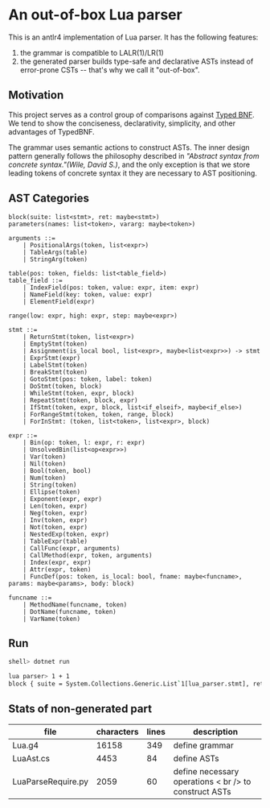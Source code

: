 # An out-of-box Lua parser

This is an antlr4 implementation of Lua parser. It has the following features:

1. the grammar is compatible to LALR(1)/LR(1)
2. the generated parser builds type-safe and declarative ASTs instead of error-prone CSTs -- that's why we call it "out-of-box".

## Motivation

This project serves as a control group of comparisons against [Typed BNF](https://github.com/thautwarm/Typed-BNF/blob/main/runtests/lua.tbnf). We tend to show the conciseness, declarativity, simplicity, and other advantages of TypedBNF.

The grammar uses semantic actions to construct ASTs. The inner design pattern generally follows the philosophy described in *"Abstract syntax from concrete syntax."(Wile, David S.)*, and the only exception is that we store leading tokens of concrete syntax it they are necessary to AST positioning.

## AST Categories

```asdl
block(suite: list<stmt>, ret: maybe<stmt>)
parameters(names: list<token>, vararg: maybe<token>)

arguments ::=
    | PositionalArgs(token, list<expr>)
    | TableArgs(table)
    | StringArg(token)

table(pos: token, fields: list<table_field>)
table_field ::=
    | IndexField(pos: token, value: expr, item: expr)
    | NameField(key: token, value: expr)
    | ElementField(expr)

range(low: expr, high: expr, step: maybe<expr>)

stmt ::=
    | ReturnStmt(token, list<expr>)
    | EmptyStmt(token)
    | Assignment(is_local bool, list<expr>, maybe<list<expr>>) -> stmt
    | ExprStmt(expr)
    | LabelStmt(token)
    | BreakStmt(token)
    | GotoStmt(pos: token, label: token)
    | DoStmt(token, block)
    | WhileStmt(token, expr, block)
    | RepeatStmt(token, block, expr)
    | IfStmt(token, expr, block, list<if_elseif>, maybe<if_else>)
    | ForRangeStmt(token, token, range, block)
    | ForInStmt: (token, list<token>, list<expr>, block)

expr ::=
    | Bin(op: token, l: expr, r: expr)
    | UnsolvedBin(list<op<expr>>)
    | Var(token)
    | Nil(token)
    | Bool(token, bool)
    | Num(token)
    | String(token)
    | Ellipse(token)
    | Exponent(expr, expr)
    | Len(token, expr)
    | Neg(token, expr)
    | Inv(token, expr)
    | Not(token, expr)
    | NestedExp(token, expr)
    | TableExpr(table)
    | CallFunc(expr, arguments)
    | CallMethod(expr, token, arguments)
    | Index(expr, expr)
    | Attr(expr, token)
    | FuncDef(pos: token, is_local: bool, fname: maybe<funcname>, params: maybe<params>, body: block)

funcname ::=
    | MethodName(funcname, token)
    | DotName(funcname, token)
    | VarName(token)

```

## Run

```bash
shell> dotnet run

lua parser> 1 + 1
block { suite = System.Collections.Generic.List`1[lua_parser.stmt], ret = lua_parser.maybe`1[lua_parser.stmt] }lua parser> 
```


## Stats of non-generated part

| file  | characters | lines | description |
|----|---|---|---|
| Lua.g4 | 16158 | 349 | define grammar |
| LuaAst.cs | 4453 | 84 | define ASTs |
| LuaParseRequire.py |  2059 | 60 | define necessary operations < br /> to construct ASTs |
